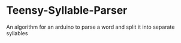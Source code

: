 # Teensy-Syllable-Parser
An algorithm for an arduino to parse a word and split it into separate syllables
